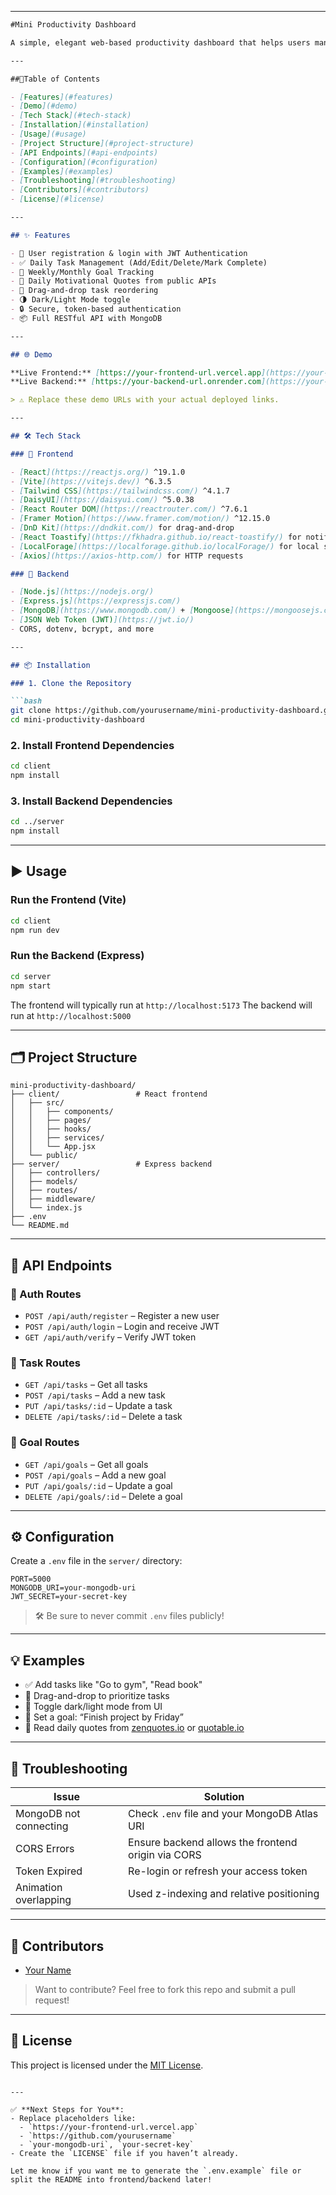 
---

````markdown
#Mini Productivity Dashboard

A simple, elegant web-based productivity dashboard that helps users manage daily tasks, set personal goals, and stay inspired with motivational quotes. Built using **React.js**, **TailwindCSS**, **Node.js**, **Express**, and **MongoDB**, this full-stack app includes user authentication, task/goal tracking, a motivational quote widget, and features like dark/light mode and drag-and-drop task reordering.

---

##📑Table of Contents

- [Features](#features)
- [Demo](#demo)
- [Tech Stack](#tech-stack)
- [Installation](#installation)
- [Usage](#usage)
- [Project Structure](#project-structure)
- [API Endpoints](#api-endpoints)
- [Configuration](#configuration)
- [Examples](#examples)
- [Troubleshooting](#troubleshooting)
- [Contributors](#contributors)
- [License](#license)

---

## ✨ Features

- 🧾 User registration & login with JWT Authentication
- ✅ Daily Task Management (Add/Edit/Delete/Mark Complete)
- 🎯 Weekly/Monthly Goal Tracking
- 💬 Daily Motivational Quotes from public APIs
- 🔁 Drag-and-drop task reordering
- 🌗 Dark/Light Mode toggle
- 🔒 Secure, token-based authentication
- 📦 Full RESTful API with MongoDB

---

## 🌐 Demo

**Live Frontend:** [https://your-frontend-url.vercel.app](https://your-frontend-url.vercel.app)  
**Live Backend:** [https://your-backend-url.onrender.com](https://your-backend-url.onrender.com)

> ⚠️ Replace these demo URLs with your actual deployed links.

---

## 🛠️ Tech Stack

### 🔹 Frontend

- [React](https://reactjs.org/) ^19.1.0
- [Vite](https://vitejs.dev/) ^6.3.5
- [Tailwind CSS](https://tailwindcss.com/) ^4.1.7
- [DaisyUI](https://daisyui.com/) ^5.0.38
- [React Router DOM](https://reactrouter.com/) ^7.6.1
- [Framer Motion](https://www.framer.com/motion/) ^12.15.0
- [DnD Kit](https://dndkit.com/) for drag-and-drop
- [React Toastify](https://fkhadra.github.io/react-toastify/) for notifications
- [LocalForage](https://localforage.github.io/localForage/) for local storage
- [Axios](https://axios-http.com/) for HTTP requests

### 🔹 Backend

- [Node.js](https://nodejs.org/)
- [Express.js](https://expressjs.com/)
- [MongoDB](https://www.mongodb.com/) + [Mongoose](https://mongoosejs.com/)
- [JSON Web Token (JWT)](https://jwt.io/)
- CORS, dotenv, bcrypt, and more

---

## 📦 Installation

### 1. Clone the Repository

```bash
git clone https://github.com/yourusername/mini-productivity-dashboard.git
cd mini-productivity-dashboard
````

### 2. Install Frontend Dependencies

```bash
cd client
npm install
```

### 3. Install Backend Dependencies

```bash
cd ../server
npm install
```

---

## ▶️ Usage

### Run the Frontend (Vite)

```bash
cd client
npm run dev
```

### Run the Backend (Express)

```bash
cd server
npm start
```

The frontend will typically run at `http://localhost:5173`
The backend will run at `http://localhost:5000`

---

## 🗂️ Project Structure

```
mini-productivity-dashboard/
├── client/                 # React frontend
│   ├── src/
│   │   ├── components/
│   │   ├── pages/
│   │   ├── hooks/
│   │   ├── services/
│   │   └── App.jsx
│   └── public/
├── server/                 # Express backend
│   ├── controllers/
│   ├── models/
│   ├── routes/
│   ├── middleware/
│   └── index.js
├── .env
└── README.md
```

---

## 🔌 API Endpoints

### 🧑 Auth Routes

* `POST /api/auth/register` – Register a new user
* `POST /api/auth/login` – Login and receive JWT
* `GET /api/auth/verify` – Verify JWT token

### 📝 Task Routes

* `GET /api/tasks` – Get all tasks
* `POST /api/tasks` – Add a new task
* `PUT /api/tasks/:id` – Update a task
* `DELETE /api/tasks/:id` – Delete a task

### 🎯 Goal Routes

* `GET /api/goals` – Get all goals
* `POST /api/goals` – Add a new goal
* `PUT /api/goals/:id` – Update a goal
* `DELETE /api/goals/:id` – Delete a goal

---

## ⚙️ Configuration

Create a `.env` file in the `server/` directory:

```env
PORT=5000
MONGODB_URI=your-mongodb-uri
JWT_SECRET=your-secret-key
```

> 🛠 Be sure to never commit `.env` files publicly!

---

## 💡 Examples

* ✅ Add tasks like "Go to gym", "Read book"
* 🔄 Drag-and-drop to prioritize tasks
* 🌙 Toggle dark/light mode from UI
* 📆 Set a goal: “Finish project by Friday”
* 💬 Read daily quotes from [zenquotes.io](https://zenquotes.io/) or [quotable.io](https://github.com/lukePeavey/quotable)

---

## 🧰 Troubleshooting

| Issue                  | Solution                                           |
| ---------------------- | -------------------------------------------------- |
| MongoDB not connecting | Check `.env` file and your MongoDB Atlas URI       |
| CORS Errors            | Ensure backend allows the frontend origin via CORS |
| Token Expired          | Re-login or refresh your access token              |
| Animation overlapping  | Used z-indexing and relative positioning           |

---

## 👥 Contributors

* [Your Name](https://github.com/yourusername)

> Want to contribute? Feel free to fork this repo and submit a pull request!

---

## 📄 License

This project is licensed under the [MIT License](LICENSE).

```

---

✅ **Next Steps for You**:
- Replace placeholders like:
  - `https://your-frontend-url.vercel.app`
  - `https://github.com/yourusername`
  - `your-mongodb-uri`, `your-secret-key`
- Create the `LICENSE` file if you haven’t already.

Let me know if you want me to generate the `.env.example` file or split the README into frontend/backend later!
```
